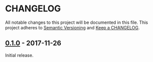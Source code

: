 # CHANGELOG

All notable changes to this project will be documented in this file.
This project adheres to [Semantic Versioning](http://semver.org/) and [Keep a CHANGELOG](http://keepachangelog.com).

## [0.1.0] - 2017-11-26

Initial release.

[0.1.0]: https://github.com/hollodotme/fast-cgi-proxy/tree/v0.1.0
